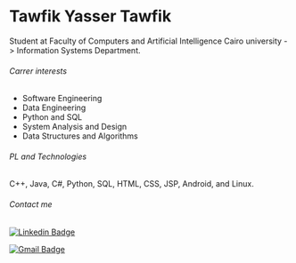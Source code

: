 # Tawfik Yasser Tawfik

Student at Faculty of Computers and Artificial Intelligence Cairo university -> Information Systems Department.

###### Carrer interests

* Software Engineering
* Data Engineering
* Python and SQL
* System Analysis and Design
* Data Structures and Algorithms

###### PL and Technologies

C++, Java, C#, Python, SQL, HTML, CSS, JSP, Android, and Linux.

###### Contact me

[![Linkedin Badge](https://img.shields.io/badge/TawfikYasser-30302f?style=flat&logo=linkedin&logoColor=blue)](https://www.linkedin.com/in/tawfikyasser/)

[![Gmail Badge](https://img.shields.io/badge/tawfekyassertawfek@gmail.com-30302f?style=flat&logo=Gmail&logoColor=red)](mailto:tawfekyassertawfek@gmail.com)
